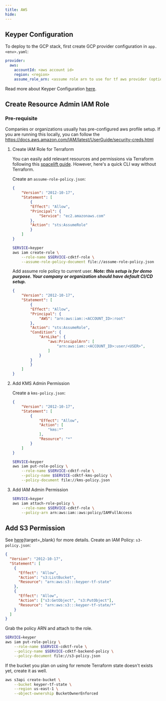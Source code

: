 ```yaml
---
title: AWS
hide:
---
```


## Keyper Configuration

To deploy to the GCP stack, first create GCP provider configuration in `app.<env>.yaml`:

```yaml
provider:
  aws:
    accountId: <aws account id>
    region: <region>
    assume_role_arn: <assume role arn to use for tf aws provider (optional)>
```

Read more about Keyper Configuration [here](../configuration/index.md).

## Create Resource Admin IAM Role

### Pre-requisite

Companies or organizations usually has pre-configured aws profile setup. If you are running this locally, you can follow the https://docs.aws.amazon.com/IAM/latest/UserGuide/security-creds.html

1. Create IAM Role for Terraform

    You can easily add relevant resources and permissions via Terraform following this [spacelift guide](https://spacelift.io/blog/terraform-iam-role). However, here's a quick CLI way without Terraform.

    Create an `assume-role-policy.json`:

    ```json
    {
        "Version": "2012-10-17",
        "Statement": [
            {
            "Effect": "Allow",
            "Principal": {
                "Service": "ec2.amazonaws.com"
            },
            "Action": "sts:AssumeRole"
            }
        ]
    }
    ```


    ```bash
    SERVICE=keyper
    aws iam create-role \
        --role-name $SERVICE-cdktf-role \
        --assume-role-policy-document file://assume-role-policy.json
    ```

    Add assume role policy to current user. ***Note: this setup is for demo purpose. Your company or organization should have default CI/CD setup.***

    ```json
    {
        "Version": "2012-10-17",
        "Statement": [
            {
            "Effect": "Allow",
            "Principal": {
                "AWS": "arn:aws:iam::<ACCOUNT_ID>:root"
            },
            "Action": "sts:AssumeRole",
            "Condition": {
                "ArnLike": {
                    "aws:PrincipalArn": [
                        "arn:aws:iam::<ACCOUNT_ID>:user/<USER>",
                    ]
                }
            }
            }
        ]
    }
    ```


2. Add KMS Admin Permission

    Create a `kms-policy.json`:

    ```json
    {
        "Version": "2012-10-17",
        "Statement": [
            {
                "Effect": "Allow",
                "Action": [
                    "kms:*"
                ],
                "Resource": "*"
            }
        ]
    }
    ```


    ```bash
    SERVICE=keyper
    aws iam put-role-policy \
        --role-name $SERVICE-cdktf-role \
        --policy-name $SERVICE-cdktf-kms-policy \
        --policy-document file://kms-policy.json
    ```

3. Add IAM Admin Permission

    ```bash
    SERVICE=keyper
    aws iam attach-role-policy \
        --role-name $SERVICE-cdktf-role \
        --policy-arn arn:aws:iam::aws:policy/IAMFullAccess
    ```



## Add S3 Permission

See [here](https://developer.hashicorp.com/terraform/language/settings/backends/s3#s3-bucket-permissions){target=_blank} for more details. Create an IAM Policy: `s3-policy.json`:

```json
{
  "Version": "2012-10-17",
  "Statement": [
    {
      "Effect": "Allow",
      "Action": "s3:ListBucket",
      "Resource": "arn:aws:s3:::keyper-tf-state"
    },
    {
      "Effect": "Allow",
      "Action": ["s3:GetObject", "s3:PutObject"],
      "Resource": "arn:aws:s3:::keyper-tf-state/*"
    }
  ]
}
```

Grab the policy ARN and attach to the role.

```bash
SERVICE=keyper
aws iam put-role-policy \
    --role-name $SERVICE-cdktf-role \
    --policy-name $SERVICE-cdktf-backend-policy \
    --policy-document file://s3-policy.json
```

If the bucket you plan on using for remote Terraform state doesn't exists yet, create it as well.

```bash
aws s3api create-bucket \
    --bucket keyper-tf-state \
    --region us-east-1 \
    --object-ownership BucketOwnerEnforced
```
